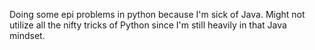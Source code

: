 Doing some epi problems in python because I'm sick of Java.
Might not utilize all the nifty tricks of Python since I'm still heavily in that Java mindset. 
